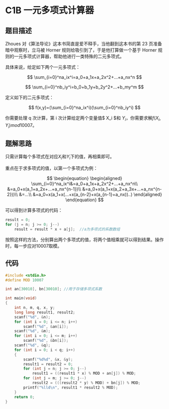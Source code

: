 # C1B 一元多项式计算器

## 题目描述

Zhoues 对《算法导论》这本书简直是爱不释手，当他翻到这本书的第 23 页准备暗中观察时，立马被 Horner 规则给吸引到了，于是他打算做一个基于 Horner 规则的一元多项式计算器，帮助他进行一类特殊的二元多项式。

具体来说，给定如下两个一元多项式：

$$
\sum_{i=0}^na_ix^i=a_0+a_1x+a_2x^2+…+a_nx^n
$$

$$
\sum_{i=0}^nb_iy^i=b_0+b_1y+b_2y^2+…+b_my^m
$$

定义如下的二元多项式：

$$
f(x,y)=(\sum_{i=0}^na_ix^i)(\sum_{i=0}^nb_iy^i)
$$

你需要处理 q 次计算，第 i 次计算给定两个变量值$ X_i $和 $Y_i$，你需要求解$f(X_i,Y_i) mod 10007$。

## 题解思路

只需计算每个多项式在对应$X_i$和$Y_i$下的值，再相乘即可。

重点在于求多项式的值，以第一个多项式为例：

$$
\begin{equation}
\begin{aligned}
	\sum_{i=0}^na_ix^i&=a_0+a_1x+a_2x^2+...+a_nx^n\\
	&=a_0+x(a_1+a_2x+...+a_nx^{n-1})\\
	&=a_0+x(a_1+x(a_2+a_3x+...+a_nx^{n-2}))\\
	&=...\\
	&=a_0+x(a_1+x(...+x(a_{n-2}+x(a_{n-1}+a_nx))..)
\end{aligned}
\end{equation}
$$

可以得到计算多项式的代码：

```C
result = 0;
for (j = n; j >= 0; j--)
	result = result * x + a[j];  //a为多项式的系数数组
```

按照这样的方法，分别算出两个多项式的值，将两个值相乘就可以得到结果。操作时，每一步应对10007取模。

## 代码

```C
#include <stdio.h>
#define MOD 10007

int an[30010], bn[30010]; //用于存储多项式系数

int main(void)
{
	int n, m, q, x, y;
	long long result1, result2;
	scanf("%d", &n);
	for (int i = 0; i <= n; i++)
		scanf("%d", &an[i]);
	scanf("%d", &m);
	for (int i = 0; i <= m; i++)
		scanf("%d", &bn[i]);
	scanf("%d", &q);
	for (int i = 0; i < q; i++)
	{
		scanf("%d%d", &x, &y);
		result1 = result2 = 0;
		for (int j = n; j >= 0; j--)
			result1 = ((result1 * x) % MOD + an[j]) % MOD;
		for (int j = m; j >= 0; j--)
			result2 = (((result2 * y) % MOD) + bn[j]) % MOD;
		printf("%lld\n", result1 * result2 % MOD);
	}
	return 0;
}
```